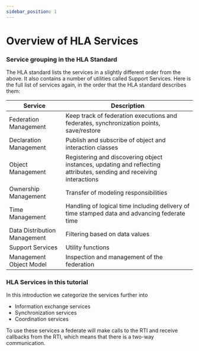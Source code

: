 ```yaml
---
sidebar_position: 1
---
```


# Overview of HLA Services

### Service grouping in the HLA Standard

The HLA standard lists the services in a slightly different order from the above. It also contains a number of utilities called Support Services. Here is the full list of services again, in the order that the HLA standard describes them:

| Service | Description |
| ------- | ----------- |
| Federation Management | Keep track of federation executions and federates, synchronization points, save/restore |
| Declaration Management | Publish and subscribe of object and interaction classes |
| Object Management | Registering and discovering object instances, updating and reflecting attributes, sending and receiving interactions |
| Ownership Management | Transfer of modeling responsibilities |
| Time Management | Handling of logical time including delivery of time stamped data and advancing federate time |
Data Distribution Management | Filtering based on data values |
| Support Services | Utility functions |
| Management Object Model | Inspection and management of the federation |

### HLA Services in this tutorial

In this introduction we categorize the services further into

- Information exchange services
- Synchronization services
- Coordination services

To use these services a federate will make calls to the RTI and receive callbacks from the RTI, which means that there is a two-way communication.

